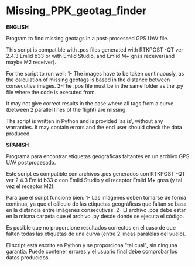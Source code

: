 # Missing_PPK_geotag_finder

**ENGLISH**

Program to find missing geotags in a post-processed GPS UAV file.

This script is compatible with .pos files generated with RTKPOST -QT ver 2.4.3 Emlid b33 or with Emlid Studio, and Emlid M+ gnss receiver(and maybe M2 receiver).

For the script to run well:
1- The images have to be taken continuously, as the calculation of missing geotags is based in the distance between consecutive images.
2-The .pos file must be in the same folder as the .py file where the code is executed from.

It may not give correct results in the case where all tags from a curve (between 2 parallel lines of the flight) are missing.

The script is written in Python and is provided 'as is', without any warranties. It may contain errors and the end user should check the data produced.

**SPANISH**

Programa para encontrar etiquetas geográficas faltantes en un archivo GPS UAV postprocesado.

Este script es compatible con archivos .pos generados con RTKPOST -QT ver 2.4.3 Emlid b33 o con Emlid Studio y el receptor Emlid M+ gnss (y tal vez el receptor M2).

Para que el script funcione bien:
1- Las imágenes deben tomarse de forma continua, ya que el cálculo de las etiquetas geográficas que faltan se basa en la distancia entre imágenes consecutivas.
2- El archivo .pos debe estar en la misma carpeta que el archivo .py desde donde se ejecuta el código.

Es posible que no proporcione resultados correctos en el caso de que falten todas las etiquetas de una curva (entre 2 líneas paralelas del vuelo).

El script está escrito en Python y se proporciona "tal cual", sin ninguna garantía. Puede contener errores y el usuario final debe comprobar los datos producidos.
